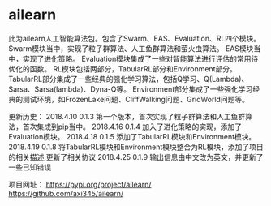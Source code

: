 # ailearn
此为ailearn人工智能算法包。包含了Swarm、EAS、Evaluation、RL四个模块。
Swarm模块当中，实现了粒子群算法、人工鱼群算法和萤火虫算法。
EAS模块当中，实现了进化策略。
Evaluation模块集成了一些对智能算法进行评估的常用待优化的函数。
RL模块包括两部分，TabularRL部分和Environment部分。
TabularRL部分集成了一些经典的强化学习算法，包括Q学习、Q(Lambda)、Sarsa、Sarsa(lambda)、Dyna-Q等。
Environment部分集成了一些强化学习经典的测试环境，如FrozenLake问题、CliffWalking问题、GridWorld问题等。

更新历史：
2018.4.10   0.1.3   第一个版本，首次实现了粒子群算法和人工鱼群算法，首次集成到pip当中。
2018.4.16   0.1.4   加入了进化策略的实现，添加了Evaluation模块。
2018.4.18   0.1.5   添加了TabularRL模块和Environment模块。
2018.4.19   0.1.8   将TabularRL模块和Environment模块整合为RL模块，添加了项目的相关描述,更新了相关协议
2018.4.25   0.1.9   输出信息由中文改为英文，并更新了一些已知错误

项目网址：
https://pypi.org/project/ailearn/
https://github.com/axi345/ailearn/
